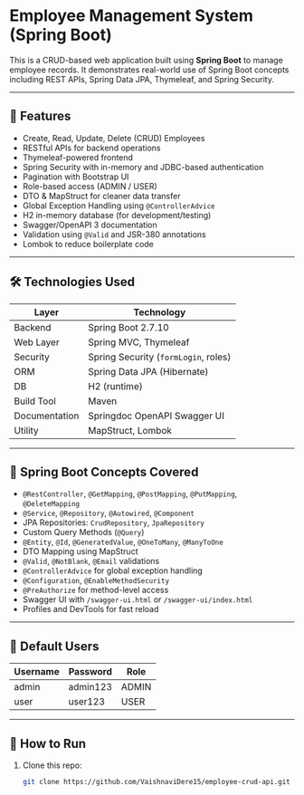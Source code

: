 # Employee Management System (Spring Boot)

This is a CRUD-based web application built using **Spring Boot** to manage employee records. It demonstrates real-world use of Spring Boot concepts including REST APIs, Spring Data JPA, Thymeleaf, and Spring Security.

---

## 🚀 Features

- Create, Read, Update, Delete (CRUD) Employees
- RESTful APIs for backend operations
- Thymeleaf-powered frontend
- Spring Security with in-memory and JDBC-based authentication
- Pagination with Bootstrap UI
- Role-based access (ADMIN / USER)
- DTO & MapStruct for cleaner data transfer
- Global Exception Handling using `@ControllerAdvice`
- H2 in-memory database (for development/testing)
- Swagger/OpenAPI 3 documentation
- Validation using `@Valid` and JSR-380 annotations
- Lombok to reduce boilerplate code

---

## 🛠️ Technologies Used

| Layer        | Technology        |
|--------------|-------------------|
| Backend      | Spring Boot 2.7.10 |
| Web Layer    | Spring MVC, Thymeleaf |
| Security     | Spring Security (`formLogin`, roles) |
| ORM          | Spring Data JPA (Hibernate) |
| DB           | H2 (runtime) |
| Build Tool   | Maven |
| Documentation| Springdoc OpenAPI Swagger UI |
| Utility      | MapStruct, Lombok |

---

## 🧩 Spring Boot Concepts Covered

- `@RestController`, `@GetMapping`, `@PostMapping`, `@PutMapping`, `@DeleteMapping`
- `@Service`, `@Repository`, `@Autowired`, `@Component`
- JPA Repositories: `CrudRepository`, `JpaRepository`
- Custom Query Methods (`@Query`)
- `@Entity`, `@Id`, `@GeneratedValue`, `@OneToMany`, `@ManyToOne`
- DTO Mapping using MapStruct
- `@Valid`, `@NotBlank`, `@Email` validations
- `@ControllerAdvice` for global exception handling
- `@Configuration`, `@EnableMethodSecurity`
- `@PreAuthorize` for method-level access
- Swagger UI with `/swagger-ui.html` or `/swagger-ui/index.html`
- Profiles and DevTools for fast reload

---

## 🔐 Default Users

| Username | Password | Role  |
|----------|----------|-------|
| admin    | admin123 | ADMIN |
| user     | user123  | USER  |

---

## 🧪 How to Run

1. Clone this repo:
   ```bash
   git clone https://github.com/VaishnaviDere15/employee-crud-api.git
